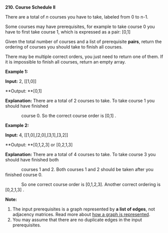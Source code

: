 **210. Course Schedule II**


There are a total of _n_ courses you have to take, labeled from 0 to n-1.

Some courses may have prerequisites, for example to take course 0 you have to first take course 1, which is expressed as a pair: [0,1]

Given the total number of courses and a list of prerequisite **pairs**, return the ordering of courses you should take to finish all courses.

There may be multiple correct orders, you just need to return one of them. If it is impossible to finish all courses, return an empty array.

**Example 1:**

**Input:** 2, [[1,0]] 

**Output: **[0,1]

**Explanation:** There are a total of 2 courses to take. To take course 1 you should have finished   

             course 0. So the correct course order is [0,1] .

**Example 2:**

**Input:** 4, [[1,0],[2,0],[3,1],[3,2]]

**Output: **[0,1,2,3] or [0,2,1,3]

**Explanation:** There are a total of 4 courses to take. To take course 3 you should have finished both     

             courses 1 and 2. Both courses 1 and 2 should be taken after you finished course 0. 

             So one correct course order is [0,1,2,3]. Another correct ordering is [0,2,1,3] .

**Note:**

1. The input prerequisites is a graph represented by **a list of edges**, not adjacency matrices. Read more about [how a graph is represented](https://www.khanacademy.org/computing/computer-science/algorithms/graph-representation/a/representing-graphs).
2. You may assume that there are no duplicate edges in the input prerequisites.
